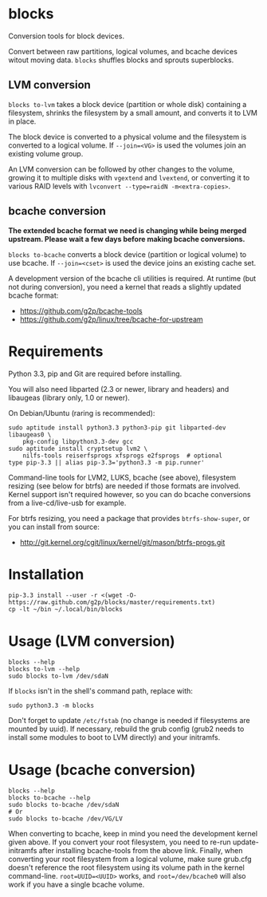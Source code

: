 # blocks

Conversion tools for block devices.

Convert between raw partitions, logical volumes, and bcache devices
witout moving data.  `blocks` shuffles blocks and sprouts superblocks.

## LVM conversion

`blocks to-lvm` takes a block device (partition or whole disk)
containing a filesystem, shrinks the filesystem by a small amount, and
converts it to LVM in place.

The block device is converted to a physical volume and the filesystem is
converted to a logical volume.  If `--join=<VG>` is used the volumes
join an existing volume group.

An LVM conversion can be followed by other changes to the volume,
growing it to multiple disks with `vgextend` and `lvextend`, or
converting it to various RAID levels with `lvconvert --type=raidN
-m<extra-copies>`.

## bcache conversion

**The extended bcache format we need is changing while being merged upstream.
Please wait a few days before making bcache conversions.**

`blocks to-bcache` converts a block device (partition or logical
volume) to use bcache.  If `--join=<cset>` is used the device joins an
existing cache set.

A development version of the bcache cli utilities is required.  At
runtime (but not during conversion), you need a kernel that reads a
slightly updated bcache format:

* <https://github.com/g2p/bcache-tools>
* <https://github.com/g2p/linux/tree/bcache-for-upstream>

# Requirements

Python 3.3, pip and Git are required before installing.

You will also need libparted (2.3 or newer, library and headers) and
libaugeas (library only, 1.0 or newer).

On Debian/Ubuntu (raring is recommended):

    sudo aptitude install python3.3 python3-pip git libparted-dev libaugeas0 \
        pkg-config libpython3.3-dev gcc
    sudo aptitude install cryptsetup lvm2 \
        nilfs-tools reiserfsprogs xfsprogs e2fsprogs  # optional
    type pip-3.3 || alias pip-3.3='python3.3 -m pip.runner'

Command-line tools for LVM2, LUKS, bcache (see above), filesystem
resizing (see below for btrfs) are needed if those formats are involved.
Kernel support isn't required however, so you can do bcache conversions
from a live-cd/live-usb for example.

For btrfs resizing, you need a package that provides `btrfs-show-super`,
or you can install from source:

* <http://git.kernel.org/cgit/linux/kernel/git/mason/btrfs-progs.git>

# Installation

    pip-3.3 install --user -r <(wget -O- https://raw.github.com/g2p/blocks/master/requirements.txt)
    cp -lt ~/bin ~/.local/bin/blocks

# Usage (LVM conversion)

    blocks --help
    blocks to-lvm --help
    sudo blocks to-lvm /dev/sdaN

If `blocks` isn't in the shell's command path, replace with:

    sudo python3.3 -m blocks

Don't forget to update `/etc/fstab` (no change is needed if filesystems
are mounted by uuid). If necessary, rebuild the grub config (grub2 needs
to install some modules to boot to LVM directly) and your initramfs.

# Usage (bcache conversion)

    blocks --help
    blocks to-bcache --help
    sudo blocks to-bcache /dev/sdaN
    # Or
    sudo blocks to-bcache /dev/VG/LV

When converting to bcache, keep in mind you need the development kernel
given above.  If you convert your root filesystem, you need to
re-run update-initramfs after installing bcache-tools from the above
link.  Finally, when converting your root filesystem from a logical
volume, make sure grub.cfg doesn't reference the root filesystem using
its volume path in the kernel command-line.  `root=UUID=<UUID>` works,
and `root=/dev/bcache0` will also work if you have a single bcache
volume.

